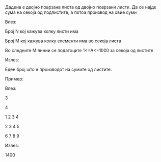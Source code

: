Дадена е двојно поврзана листа од двојно поврзани листи. Да се најде сума на секоја од подлистите, а потоа производ на овие суми

Влез:

Број N кој кажува колку листи има

Број М кој кажува колку елементи има во секоја листа

Во следните М линии се податоците 1<=A<=1000 за секоја од листите

Излез:

Еден број што е производот на сумите од листите.

Пример:

Влез:

3

4

1 2 3 4

2 3 4 5

6 7 8 9

Излез:

1400